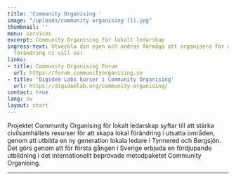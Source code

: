 ```yaml
---
title: 'Community Organising '
image: "/uploads/community organising (1).jpg"
thumbnail: ''
menu: services
excerpt: Community Organising för lokalt ledarskap
ingress-text: Utveckla din egen och andras förmåga att organisera för att skapa den
  förändring ni vill se!
links:
- title: Community Organising Forum
  url: https://forum.communityorganising.se
- title: 'Digidem Labs kurser i Community Organising'
  url: https://digidemlab.org/community-organising/
contact: true
lang: sv
layout: start
---
```

Projektet Community Organising för lokalt ledarskap syftar till att stärka civilsamhällets resurser för att skapa lokal förändring i utsatta områden, genom att utbilda en ny generation lokala ledare i Tynnered och Bergsjön. Det görs genom att för första gången i Sverige erbjuda en fördjupande utbildning i det internationellt beprövade metodpaketet Community Organising.

---
